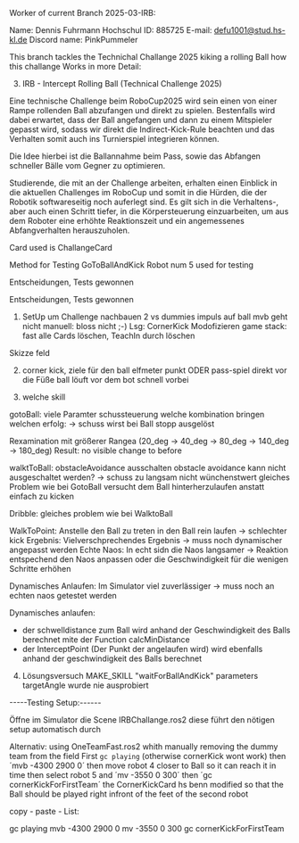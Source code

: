 

Worker of current Branch 2025-03-IRB:

Name: 		Dennis Fuhrmann
Hochschul ID: 	885725
E-mail:		defu1001@stud.hs-kl.de
Discord name:	PinkPummeler

This branch tackles the Technichal Challange 2025 kiking a rolling Ball how this challange Works in more Detail:

3. IRB - Intercept Rolling Ball (Technical Challenge 2025)

Eine technische Challenge beim RoboCup2025 wird sein einen von einer Rampe rollenden Ball abzufangen und direkt zu spielen. 
Bestenfalls wird dabei erwartet, dass der Ball angefangen und dann zu einem Mitspieler gepasst wird, sodass wir direkt die Indirect-Kick-Rule beachten und das Verhalten somit auch ins Turnierspiel integrieren können.

Die Idee hierbei ist die Ballannahme beim Pass, sowie das Abfangen schneller Bälle vom Gegner zu optimieren.

Studierende, die mit an der Challenge arbeiten, erhalten einen Einblick in die aktuellen Challenges im RoboCup und somit in die Hürden,
 die der Robotik softwareseitig noch auferlegt sind. Es gilt sich in die Verhaltens-, aber auch einen Schritt tiefer, in die Körpersteuerung einzuarbeiten,
 um aus dem Roboter eine erhöhte Reaktionszeit und ein angemessenes Abfangverhalten herauszuholen. 

Card used is ChallangeCard

Method for Testing GoToBallAndKick
Robot num 5 used for testing

Entscheidungen, Tests gewonnen

Entscheidungen, Tests gewonnen

1) SetUp um  Challenge nachbauen
2 vs dummies
impuls auf ball mvb geht nicht 
manuell: bloss nicht ;-)
Lsg: CornerKick Modofizieren
game stack: fast alle Cards löschen, TeachIn durch löschen


Skizze feld 

2) corner kick, 
ziele für den ball elfmeter punkt ODER
pass-spiel direkt vor die Füße
ball löuft vor dem bot schnell vorbei

3) welche skill

gotoBall: viele Paramter schussteuerung
welche kombination bringen welchen erfolg: -> schuss wirst bei Ball stopp ausgelöst

Rexamination mit größerer Rangea (20_deg -> 40_deg -> 80_deg -> 140_deg -> 180_deg)
Result: no visible change to before

walktToBall: obstacleAvoidance ausschalten
obstacle avoidance kann nicht ausgeschaltet werden? -> schuss zu langsam nicht wünchenstwert 
gleiches Problem wie bei GotoBall versucht dem Ball hinterherzulaufen anstatt einfach zu kicken

Dribble:
gleiches problem wie bei WalktoBall

WalkToPoint:
Anstelle den Ball zu treten in den Ball rein laufen -> schlechter kick
Ergebnis: Vielverschprechendes Ergebnis -> muss noch dynamischer angepasst werden
Echte Naos: In echt sidn die Naos langsamer -> Reaktion entspechend den Naos anpassen oder die Geschwindigkeit für die wenigen Schritte erhöhen

Dynamisches Anlaufen: Im Simulator viel zuverlässiger -> muss noch an echten naos getestet werden 


Dynamisches anlaufen:
 - der schwelldistance zum Ball wird anhand der Geschwindigkeit des Balls berechnet mite der Function calcMinDistance
 - der InterceptPoint (Der Punkt der angelaufen wird) wird ebenfalls anhand der geschwindigkeit des Balls berechnet

 
4) Lösungsversuch
MAKE_SKILL "waitForBallAndKick"
parameters targetAngle
wurde nie ausprobiert

-----Testing Setup:------

Öffne im Simulator die Scene IRBChallange.ros2
diese führt den nötigen setup automatisch durch

Alternativ:
using OneTeamFast.ros2 whith manually removing the dummy team from the field
First `gc playing` (otherwise cornerKick wont work)
then ´mvb -4300 2900 0´
then move robot 4 closer to Ball so it can reach it in time
then select robot 5 and ´mv -3550 0 300´
then ´gc cornerKickForFirstTeam´
the CornerKickCard hs benn modified so that the Ball should be played right infront of the feet of the second robot

copy - paste - List:

gc playing
mvb -4300 2900 0
mv -3550 0 300
gc cornerKickForFirstTeam

